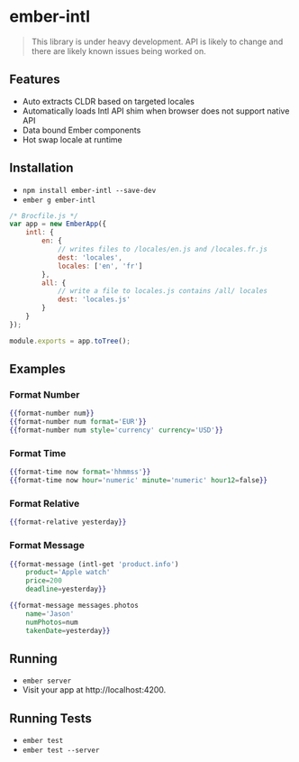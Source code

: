 # ember-intl

> This library is under heavy development.
> API is likely to change and there are likely known issues being worked on.

## Features

* Auto extracts CLDR based on targeted locales
* Automatically loads Intl API shim when browser does not support native API
* Data bound Ember components
* Hot swap locale at runtime

## Installation

* `npm install ember-intl --save-dev`
* `ember g ember-intl`

```js
/* Brocfile.js */
var app = new EmberApp({
	intl: {
		en: {
			// writes files to /locales/en.js and /locales.fr.js
			dest: 'locales',
			locales: ['en', 'fr']
		},
		all: {
			// write a file to locales.js contains /all/ locales
			dest: 'locales.js'
		}
	}
});

module.exports = app.toTree();
```

## Examples

### Format Number
```hbs
{{format-number num}}
{{format-number num format='EUR'}}
{{format-number num style='currency' currency='USD'}}
```

### Format Time
```hbs
{{format-time now format='hhmmss'}}
{{format-time now hour='numeric' minute='numeric' hour12=false}}
```

### Format Relative
```hbs
{{format-relative yesterday}}
```

### Format Message

```hbs
{{format-message (intl-get 'product.info')
	product='Apple watch'
	price=200
	deadline=yesterday}}

{{format-message messages.photos
	name='Jason'
	numPhotos=num
	takenDate=yesterday}}
```

## Running

* `ember server`
* Visit your app at http://localhost:4200.

## Running Tests

* `ember test`
* `ember test --server`
